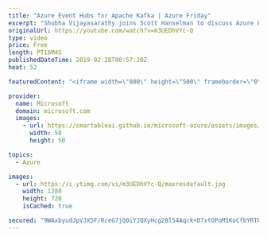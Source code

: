```yaml
---
title: "Azure Event Hubs for Apache Kafka | Azure Friday"
excerpt: "Shubha Vijayasarathy joins Scott Hanselman to discuss Azure Event Hubs, which makes data ingestion simple, secure, and scalable. As a distributed streaming platform, Event Hubs enables you to stream your data from any source—storing and processing millions of events per second— so you can build dynamic"
originalUrl: https://youtube.com/watch?v=m3UEDhVYc-Q
type: video
price: Free
length: PT16M4S
publishedDateTime: 2019-02-28T00:57:20Z
heat: 52

featuredContent: "<iframe width=\"800\" height=\"500\" frameborder=\"0\" src=\"https://www.youtube.com/embed/m3UEDhVYc-Q\" allow=\"accelerometer; autoplay; encrypted-media; gyroscope; picture-in-picture\" allowfullscreen></iframe>"

provider:
  name: Microsoft
  domain: microsoft.com
  images:
    - url: https://smartableai.github.io/microsoft-azure/assets/images/organizations/microsoft.com-50x50.jpg
      width: 50
      height: 50

topics:
  - Azure

images:
  - url: https://i.ytimg.com/vi/m3UEDhVYc-Q/maxresdefault.jpg
    width: 1280
    height: 720
    isCached: true

secured: "9WAxbyudJpVJX5F/RceG7jQOiYJQXyHcg28l54Aqck+D7xtOPoM1KoCfbYRTPhK6G0BQByIx8WjoCGPf16BZV6jVuWLcId84eVSC+v4OZ5gIv6z4x13PmnRhv040zCXuDH+EQYNTxzUfAG7ANLQMJxUbzoJQ2St6gwFuBVccGTYw3K8AVOPBWAeapttmISP5dCRy+PrMi101T2VqAsptu2gjV2zunxJZKVuaXuVDBB1kwe03P4Dp5rub/pTnwE++P3R+qNunssfo8CglpdpBYX4Mz8CbISqHlYZqWgK8Kx1vxvu+jrHyx/gt/A40YldUdWnxZJUiuqn/JtSCAoML/En+7MZo4VCDggPhmCFYzt6XZckdL6KXbZASTzZoXzberKhmHNRShuZd0VJBxiVCtSLUftSfTWqAfV67n5XGKd8=;i2xHjtf9Q6i6Ow/+iKTa1g=="
---
```


